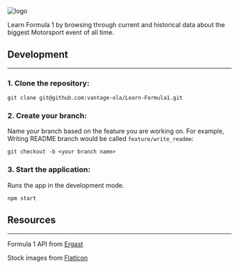 ![logo](./assets/logo.png)

Learn Formula 1 by browsing through current and historical data about the biggest Motorsport event of all time.

## Development

---

### 1. Clone the repository:

```shell
git clone git@github.com:vantage-ola/Learn-Formula1.git
```

### 2. Create your branch:

Name your branch based on the feature you are working on. For example, Writing README branch would be called `feature/write_readme`:

```shell
git checkout -b <your branch name>
```

### 3. Start the application:

Runs the app in the development mode.

```shell
npm start
```

## Resources

---

Formula 1 API from [Ergast](https://ergast.com/mrd/)

Stock images from [FlatIcon](www.flaticon.com)
